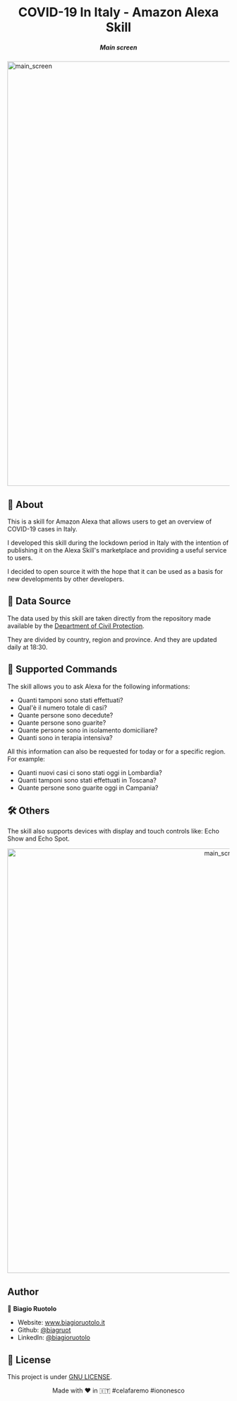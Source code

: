 <h1 align="center">COVID-19 In Italy - Amazon Alexa Skill</h1>

<p align="center">
  <h5 align="center"> Main screen </h5>
  <img width="960" alt="main_screen" src="https://user-images.githubusercontent.com/16043890/92164943-82e65800-ee36-11ea-8553-39ed5421c7f5.jpeg">
</p>

## :speech_balloon: About

This is a skill for Amazon Alexa that allows users to get an overview of COVID-19 cases in Italy.

I developed this skill during the lockdown period in Italy with the intention of publishing it on the Alexa Skill's marketplace and providing a useful service to users.

I decided to open source it with the hope that it can be used as a basis for new developments by other developers.

## :floppy_disk: Data Source

The data used by this skill are taken directly from the repository made available by the [Department of Civil Protection](https://github.com/pcm-dpc/COVID-19).

They are divided by country, region and province. And they are updated daily at 18:30.

## :microphone: Supported Commands

The skill allows you to ask Alexa for the following informations:

- Quanti tamponi sono stati effettuati?
- Qual'è il numero totale di casi?
- Quante persone sono decedute?
- Quante persone sono guarite? 
- Quante persone sono in isolamento domiciliare?
- Quanti sono in terapia intensiva?

All this information can also be requested for today or for a specific region. For example:

- Quanti nuovi casi ci sono stati oggi in Lombardia?
- Quanti tamponi sono stati effettuati in Toscana?
- Quante persone sono guarite oggi in Campania?

## :hammer_and_wrench: Others
The skill also supports devices with display and touch controls like: Echo Show and Echo Spot.

<p align="center">
  <img width="960" alt="main_screen" src="https://user-images.githubusercontent.com/16043890/92164940-81b52b00-ee36-11ea-9a57-7815022c682a.jpeg">
</p>

## Author

👤 **Biagio Ruotolo**

* Website: www.biagioruotolo.it
* Github: [@biagruot](https://github.com/biagruot)
* LinkedIn: [@biagioruotolo](https://linkedin.com/in/biagioruotolo)

## 📝 License

This project is under [GNU LICENSE](https://github.com/biagruot/coronavirus-italy-alexa-skill/blob/master/LICENSE).

<p align="center"> Made with ❤️ in 🇮🇹 #celafaremo #iononesco</p>
